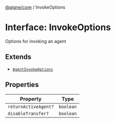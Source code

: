 [@aigne/core](../wiki/Home) / InvokeOptions

# Interface: InvokeOptions

Options for invoking an agent

## Extends

- [`AgentInvokeOptions`](../wiki/Interface.AgentInvokeOptions)

## Properties

| Property                                            | Type      |
| --------------------------------------------------- | --------- |
| <a id="returnactiveagent"></a> `returnActiveAgent?` | `boolean` |
| <a id="disabletransfer"></a> `disableTransfer?`     | `boolean` |
